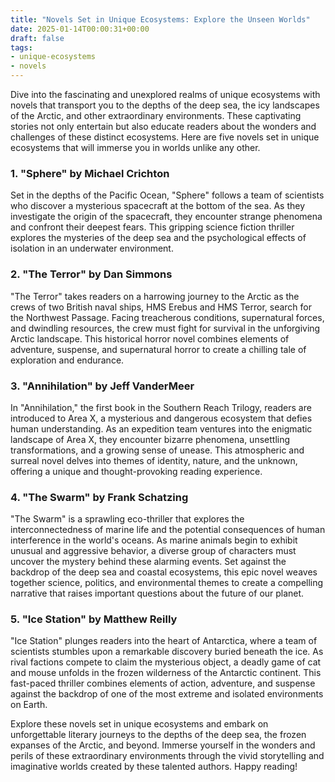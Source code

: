 ```yaml
---
title: "Novels Set in Unique Ecosystems: Explore the Unseen Worlds"
date: 2025-01-14T00:00:31+00:00
draft: false
tags: 
- unique-ecosystems
- novels
---
```


Dive into the fascinating and unexplored realms of unique ecosystems with novels that transport you to the depths of the deep sea, the icy landscapes of the Arctic, and other extraordinary environments. These captivating stories not only entertain but also educate readers about the wonders and challenges of these distinct ecosystems. Here are five novels set in unique ecosystems that will immerse you in worlds unlike any other.

### 1. "Sphere" by Michael Crichton

Set in the depths of the Pacific Ocean, "Sphere" follows a team of scientists who discover a mysterious spacecraft at the bottom of the sea. As they investigate the origin of the spacecraft, they encounter strange phenomena and confront their deepest fears. This gripping science fiction thriller explores the mysteries of the deep sea and the psychological effects of isolation in an underwater environment.

### 2. "The Terror" by Dan Simmons

"The Terror" takes readers on a harrowing journey to the Arctic as the crews of two British naval ships, HMS Erebus and HMS Terror, search for the Northwest Passage. Facing treacherous conditions, supernatural forces, and dwindling resources, the crew must fight for survival in the unforgiving Arctic landscape. This historical horror novel combines elements of adventure, suspense, and supernatural horror to create a chilling tale of exploration and endurance.

### 3. "Annihilation" by Jeff VanderMeer

In "Annihilation," the first book in the Southern Reach Trilogy, readers are introduced to Area X, a mysterious and dangerous ecosystem that defies human understanding. As an expedition team ventures into the enigmatic landscape of Area X, they encounter bizarre phenomena, unsettling transformations, and a growing sense of unease. This atmospheric and surreal novel delves into themes of identity, nature, and the unknown, offering a unique and thought-provoking reading experience.

### 4. "The Swarm" by Frank Schatzing

"The Swarm" is a sprawling eco-thriller that explores the interconnectedness of marine life and the potential consequences of human interference in the world's oceans. As marine animals begin to exhibit unusual and aggressive behavior, a diverse group of characters must uncover the mystery behind these alarming events. Set against the backdrop of the deep sea and coastal ecosystems, this epic novel weaves together science, politics, and environmental themes to create a compelling narrative that raises important questions about the future of our planet.

### 5. "Ice Station" by Matthew Reilly

"Ice Station" plunges readers into the heart of Antarctica, where a team of scientists stumbles upon a remarkable discovery buried beneath the ice. As rival factions compete to claim the mysterious object, a deadly game of cat and mouse unfolds in the frozen wilderness of the Antarctic continent. This fast-paced thriller combines elements of action, adventure, and suspense against the backdrop of one of the most extreme and isolated environments on Earth.

Explore these novels set in unique ecosystems and embark on unforgettable literary journeys to the depths of the deep sea, the frozen expanses of the Arctic, and beyond. Immerse yourself in the wonders and perils of these extraordinary environments through the vivid storytelling and imaginative worlds created by these talented authors. Happy reading!